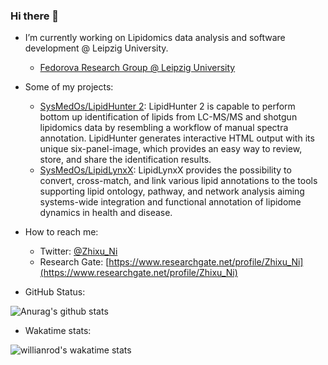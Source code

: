 ### Hi there 👋

- I’m currently working on Lipidomics data analysis and software development @ Leipzig University.
  + [Fedorova Research Group @ Leipzig University](https://home.uni-leipzig.de/fedorova/)
- Some of my projects:
  + [SysMedOs/LipidHunter 2](https://github.com/SysMedOs/lipidhunter): LipidHunter 2 is capable to perform bottom up identification of lipids from LC-MS/MS and shotgun lipidomics data by resembling a workflow of manual spectra annotation. LipidHunter generates interactive HTML output with its unique six-panel-image, which provides an easy way to review, store, and share the identification results.
  + [SysMedOs/LipidLynxX](https://github.com/SysMedOs/LipidLynxX): LipidLynxX provides the possibility to convert, cross-match, and link various lipid annotations to the tools supporting lipid ontology, pathway, and network analysis aiming systems-wide integration and functional annotation of lipidome dynamics in health and disease.
- How to reach me:
  + Twitter: [@Zhixu_Ni](https://twitter.com/Zhixu_Ni)
  + Research Gate: [https://www.researchgate.net/profile/Zhixu_Ni](https://www.researchgate.net/profile/Zhixu_Ni)

- GitHub Status:

![Anurag's github stats](https://github-readme-stats.vercel.app/api?username=ZhixuNi&show_icons=true)


- Wakatime stats:

![willianrod's wakatime stats](https://github-readme-stats.vercel.app/api/wakatime?username=zhixuni)
